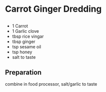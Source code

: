 # Carrot Ginger Dredding

## 

- 1 Carrot
- 1 Garlic clove
- tbsp rice vingar
- tbsp ginger
- tsp sesame oil
- tsp honey
- salt to taste

## Preparation

combine in food processor, salt/garlic to taste


